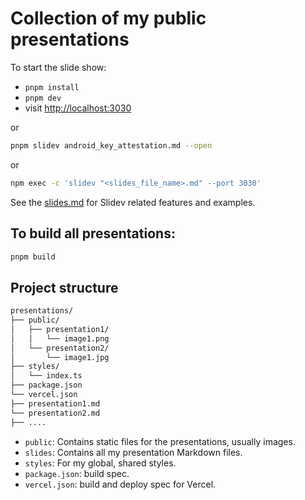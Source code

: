 # Collection of my public presentations


To start the slide show:

- `pnpm install`
- `pnpm dev`
- visit <http://localhost:3030>

or 

```sh
pnpm slidev android_key_attestation.md --open
```
or

```sh
npm exec -c 'slidev "<slides_file_name>.md" --port 3030'
``` 

See the [slides.md](./slides.md) for Slidev related features and examples. 

## To build all presentations:

```sh
pnpm build
``` 

## Project structure

```sh
presentations/
├── public/
│   ├── presentation1/
│   │   └── image1.png
│   └── presentation2/
│       └── image1.jpg
├── styles/
│   └── index.ts
├── package.json
└── vercel.json
├── presentation1.md
└── presentation2.md
├── ....
``` 
- `public`: Contains static files for the presentations, usually images.
- `slides`: Contains all my presentation Markdown files.
- `styles`: For my global, shared styles.
- `package.json`: build spec.
- `vercel.json`: build and deploy spec for Vercel.



